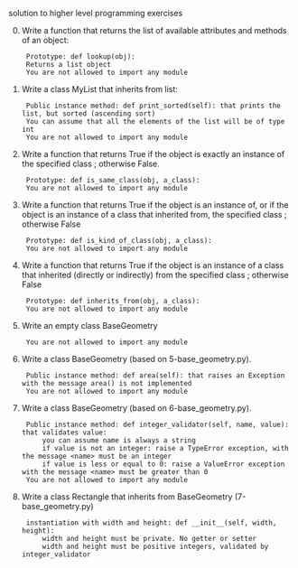 solution to higher level programming exercises

0. Write a function that returns the list of available attributes and methods of an object:

        Prototype: def lookup(obj):
        Returns a list object
        You are not allowed to import any module

1. Write a class MyList that inherits from list:

        Public instance method: def print_sorted(self): that prints the list, but sorted (ascending sort)
        You can assume that all the elements of the list will be of type int
        You are not allowed to import any module

2. Write a function that returns True if the object is exactly an instance of the specified class ; otherwise False.

        Prototype: def is_same_class(obj, a_class):
        You are not allowed to import any module

3. Write a function that returns True if the object is an instance of, or if the object is an instance of a class that inherited from, the specified class ; otherwise False

        Prototype: def is_kind_of_class(obj, a_class):
        You are not allowed to import any module

4. Write a function that returns True if the object is an instance of a class that inherited (directly or indirectly) from the specified class ; otherwise False

        Prototype: def inherits_from(obj, a_class):
        You are not allowed to import any module

5. Write an empty class BaseGeometry

        You are not allowed to import any module

6. Write a class BaseGeometry (based on 5-base_geometry.py).

        Public instance method: def area(self): that raises an Exception with the message area() is not implemented
        You are not allowed to import any module

7. Write a class BaseGeometry (based on 6-base_geometry.py).

        Public instance method: def integer_validator(self, name, value): that validates value:
            you can assume name is always a string
            if value is not an integer: raise a TypeError exception, with the message <name> must be an integer
            if value is less or equal to 0: raise a ValueError exception with the message <name> must be greater than 0
        You are not allowed to import any module

8. Write a class Rectangle that inherits from BaseGeometry (7-base_geometry.py)

        instantiation with width and height: def __init__(self, width, height):
            width and height must be private. No getter or setter
            width and height must be positive integers, validated by integer_validator


